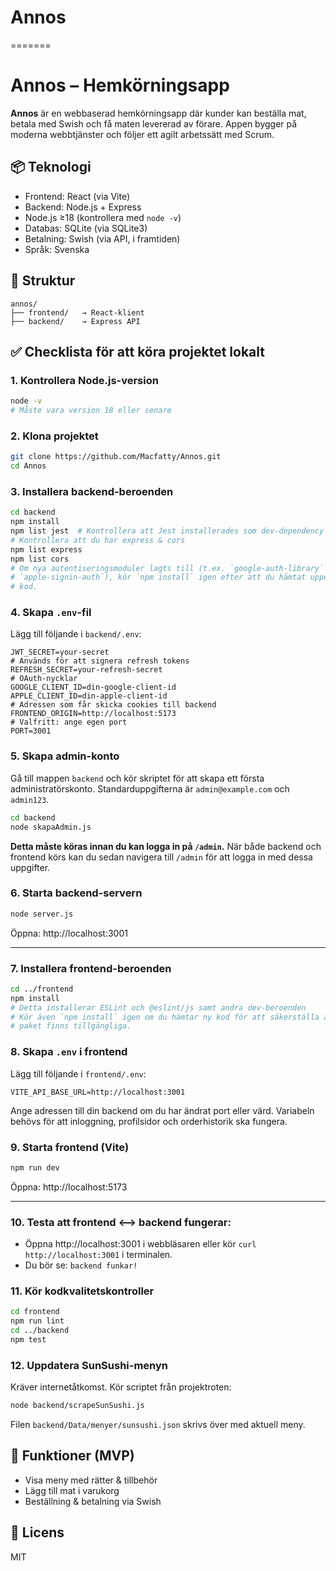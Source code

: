 # Annos
=======

# Annos – Hemkörningsapp

**Annos** är en webbaserad hemkörningsapp där kunder kan beställa mat, betala med Swish och få maten levererad av förare. Appen bygger på moderna webbtjänster och följer ett agilt arbetssätt med Scrum.

## 📦 Teknologi

- Frontend: React (via Vite)
- Backend: Node.js + Express
- Node.js ≥18 (kontrollera med `node -v`)
- Databas: SQLite (via SQLite3)
- Betalning: Swish (via API, i framtiden)
- Språk: Svenska

## 🧱 Struktur

```
annos/
├── frontend/   → React-klient
├── backend/    → Express API
```

## ✅ Checklista för att köra projektet lokalt

### 1. Kontrollera Node.js-version
```bash
node -v
# Måste vara version 18 eller senare
```
### 2. Klona projektet
```bash
git clone https://github.com/Macfatty/Annos.git
cd Annos
```

### 3. Installera backend-beroenden
```bash
cd backend
npm install
npm list jest  # Kontrollera att Jest installerades som dev-dependency
# Kontrollera att du har express & cors
npm list express
npm list cors
# Om nya autentiseringsmoduler lagts till (t.ex. `google-auth-library` och
# `apple-signin-auth`), kör `npm install` igen efter att du hämtat uppdaterad
# kod.
```

### 4. Skapa `.env`-fil
Lägg till följande i `backend/.env`:
```
JWT_SECRET=your-secret
# Används för att signera refresh tokens
REFRESH_SECRET=your-refresh-secret
# OAuth-nycklar
GOOGLE_CLIENT_ID=din-google-client-id
APPLE_CLIENT_ID=din-apple-client-id
# Adressen som får skicka cookies till backend
FRONTEND_ORIGIN=http://localhost:5173
# Valfritt: ange egen port
PORT=3001
```

### 5. Skapa admin-konto
Gå till mappen `backend` och kör skriptet för att skapa ett första administratörskonto. Standarduppgifterna är `admin@example.com` och `admin123`.
```bash
cd backend
node skapaAdmin.js
```
**Detta måste köras innan du kan logga in på `/admin`.** När både backend och frontend körs kan du sedan navigera till `/admin` för att logga in med dessa uppgifter.

### 6. Starta backend-servern
```bash
node server.js
```
Öppna: http://localhost:3001

---

### 7. Installera frontend-beroenden
```bash
cd ../frontend
npm install
# Detta installerar ESLint och @eslint/js samt andra dev-beroenden
# Kör även `npm install` igen om du hämtar ny kod för att säkerställa att alla
# paket finns tillgängliga.
```

### 8. Skapa `.env` i frontend
Lägg till följande i `frontend/.env`:
```
VITE_API_BASE_URL=http://localhost:3001
```
Ange adressen till din backend om du har ändrat port eller värd. Variabeln behövs
för att inloggning, profilsidor och orderhistorik ska fungera.
### 9. Starta frontend (Vite)
```bash
npm run dev
```
Öppna: http://localhost:5173

---

### 10. Testa att frontend <--> backend fungerar:
- Öppna http://localhost:3001 i webbläsaren eller kör `curl http://localhost:3001` i terminalen.
- Du bör se: `backend funkar!`
### 11. Kör kodkvalitetskontroller
```bash
cd frontend
npm run lint
cd ../backend
npm test
```

### 12. Uppdatera SunSushi-menyn
Kräver internetåtkomst. Kör scriptet från projektroten:
```bash
node backend/scrapeSunSushi.js
```
Filen `backend/Data/menyer/sunsushi.json` skrivs över med aktuell meny.

## 📌 Funktioner (MVP)

- Visa meny med rätter & tillbehör
- Lägg till mat i varukorg
- Beställning & betalning via Swish

## 📃 Licens

MIT
